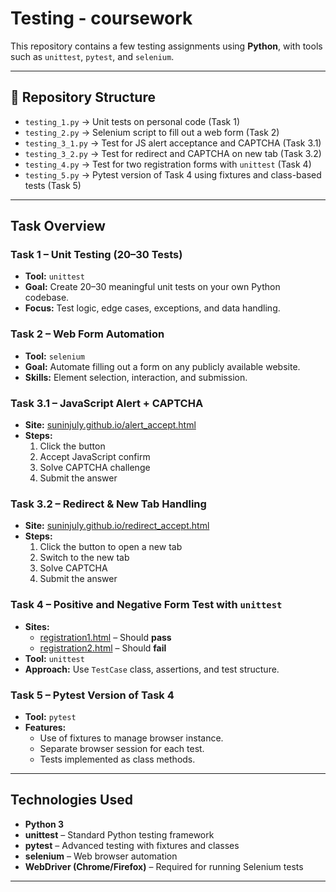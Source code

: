 # Testing - coursework

This repository contains a few testing assignments using **Python**, with tools such as `unittest`, `pytest`, and `selenium`.

---

## 📁 Repository Structure

- `testing_1.py` → Unit tests on personal code (Task 1)  
- `testing_2.py` → Selenium script to fill out a web form (Task 2)  
- `testing_3_1.py` → Test for JS alert acceptance and CAPTCHA (Task 3.1)  
- `testing_3_2.py` → Test for redirect and CAPTCHA on new tab (Task 3.2)  
- `testing_4.py` → Test for two registration forms with `unittest` (Task 4)  
- `testing_5.py` → Pytest version of Task 4 using fixtures and class-based tests (Task 5)

---

## Task Overview

### Task 1 – Unit Testing (20–30 Tests)
- **Tool:** `unittest`
- **Goal:** Create 20–30 meaningful unit tests on your own Python codebase.
- **Focus:** Test logic, edge cases, exceptions, and data handling.

### Task 2 – Web Form Automation
- **Tool:** `selenium`
- **Goal:** Automate filling out a form on any publicly available website.
- **Skills:** Element selection, interaction, and submission.

### Task 3.1 – JavaScript Alert + CAPTCHA
- **Site:** [suninjuly.github.io/alert_accept.html](http://suninjuly.github.io/alert_accept.html)
- **Steps:**  
  1. Click the button  
  2. Accept JavaScript confirm  
  3. Solve CAPTCHA challenge  
  4. Submit the answer

### Task 3.2 – Redirect & New Tab Handling
- **Site:** [suninjuly.github.io/redirect_accept.html](http://suninjuly.github.io/redirect_accept.html)
- **Steps:**  
  1. Click the button to open a new tab  
  2. Switch to the new tab  
  3. Solve CAPTCHA  
  4. Submit the answer

### Task 4 – Positive and Negative Form Test with `unittest`
- **Sites:**
  - [registration1.html](http://suninjuly.github.io/registration1.html) – Should **pass**
  - [registration2.html](http://suninjuly.github.io/registration2.html) – Should **fail**
- **Tool:** `unittest`
- **Approach:** Use `TestCase` class, assertions, and test structure.

### Task 5 – Pytest Version of Task 4
- **Tool:** `pytest`
- **Features:**
  - Use of fixtures to manage browser instance.
  - Separate browser session for each test.
  - Tests implemented as class methods.

---

## Technologies Used

- **Python 3**
- **unittest** – Standard Python testing framework
- **pytest** – Advanced testing with fixtures and classes
- **selenium** – Web browser automation
- **WebDriver (Chrome/Firefox)** – Required for running Selenium tests

---


